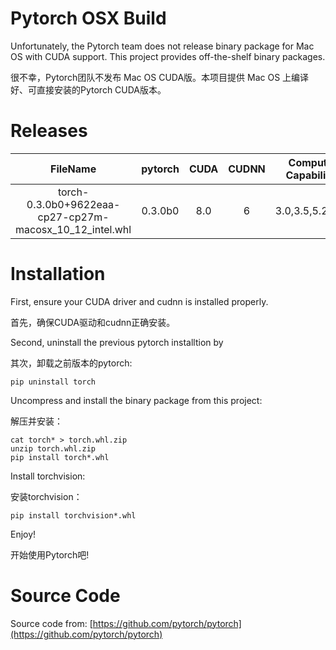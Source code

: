 # Pytorch OSX Build

Unfortunately, the Pytorch team does not release binary package for Mac OS with CUDA support. This project provides off-the-shelf binary packages.

很不幸，Pytorch团队不发布 Mac OS CUDA版。本项目提供 Mac OS 上编译好、可直接安装的Pytorch CUDA版本。


# Releases

| FileName | pytorch | CUDA | CUDNN | Compute Capability | Compilation Time |
|:--:|:--:|:--:|:--:|:--:|:--:|
| torch-0.3.0b0+9622eaa-cp27-cp27m-macosx\_10\_12_intel.whl | 0.3.0b0 | 8.0 | 6 | 3.0,3.5,5.2,6.1 | 2017-11-30 |


# Installation

First, ensure your CUDA driver and cudnn is installed properly.

首先，确保CUDA驱动和cudnn正确安装。

Second, uninstall the previous pytorch installtion by

其次，卸载之前版本的pytorch:

```
pip uninstall torch
```

Uncompress and install the binary package from this project:

解压并安装：

```
cat torch* > torch.whl.zip
unzip torch.whl.zip
pip install torch*.whl
```

Install torchvision:

安装torchvision：
```
pip install torchvision*.whl
```

Enjoy!

开始使用Pytorch吧!


# Source Code

Source code from: [https://github.com/pytorch/pytorch](https://github.com/pytorch/pytorch)
